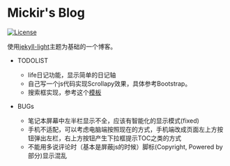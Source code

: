 Mickir's Blog
=============

[![License][license-image]][license-url]

使用[jekyll-light](https://github.com/pexcn/Jekyll-Light)主题为基础的一个博客。 

* TODOLIST

    * life日记功能，显示简单的日记轴
    * 自己写一个js代码实现Scrollapy效果，具体参考Bootstrap。
    * 搜索框实现，参考这个[模板](https://github.com/liberize/liberize.github.com)

* BUGs
    - 笔记本屏幕中左半栏显示不全，应该有智能化的显示模式(fixed)
    - 手机不适配，可以考虑电脑端按照现在的方式，手机端改成页面左上方按钮弹出左栏，右上方按钮产生下拉框提示TOC之类的方式
    - 不能用多说评论时（基本是屏蔽js的时候）脚标(Copyright, Powered by部分)显示混乱

[license-url]: http://www.gnu.org/licenses/gpl-3.0.html
[license-image]: https://img.shields.io/badge/License-GPLv3-blue.svg?style=flat

